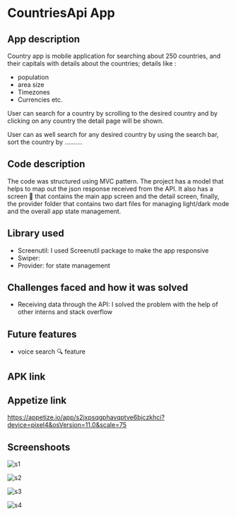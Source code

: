 # CountriesApi App

## App description
Country app is mobile application for searching about 250 countries, 
and their capitals with details about the countries; details like :
- population
- area size
- Timezones
- Currencies etc.

User can search for a country by scrolling to the desired country and
by clicking on any country the detail page will be shown.

User can as well search for any desired country by using the search bar,
sort the country by ..........

## Code description
The code was structured using MVC pattern. The project has a model
that helps to map out the json response received from the API.
It also has a screen 📁 that contains the main app screen and the detail screen,
finally, the provider folder that contains two dart files for managing light/dark mode
and the overall app state management.

## Library used
- Screenutil: I used Screenutil package to make the app responsive
- Swiper: 
- Provider: for state management

## Challenges faced and how it was solved
- Receiving data through the API: I solved the problem with the help of other interns and stack overflow

## Future features
- voice search 🔍 feature

## APK link

## Appetize link
 https://appetize.io/app/s2jxpsqgphavqptve6bjczkhci?device=pixel4&osVersion=11.0&scale=75
 
 ## Screenshoots
 
 ![s1](https://user-images.githubusercontent.com/85957655/201471143-fd5e0e80-ad7a-42c2-981e-f2dc58f4b5a2.jpg)

![s2](https://user-images.githubusercontent.com/85957655/201471146-ade6cb68-49c2-4b24-a471-191283172e76.jpg)

![s3](https://user-images.githubusercontent.com/85957655/201471147-7ab6997c-b0c9-4c01-a1a4-c9c39a72ffd1.jpg)

![s4](https://user-images.githubusercontent.com/85957655/201471149-f97a4397-38c3-4692-9a85-12f3f8bf0aa8.jpg)

